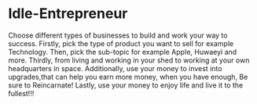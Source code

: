 # Idle-Entrepreneur
Choose different types of businesses to build and work your way to success.
Firstly, pick the type of product you want to sell for example  Technology.
Then, pick the sub-topic for example AppIe, Huwaeyi and more.
Thirdly, from living and working in your shed to working at your own headquarters in space.
Additionally, use your money to invest into upgrades,that can help you earn more money, when you have enough, Be sure to Reincarnate!
Lastly, use your money to enjoy life and live it to the fullest!!!
